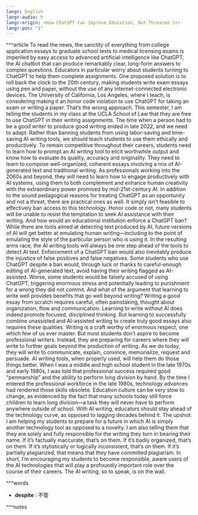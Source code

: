 ```yaml
---
langr: English
langr-audio: h
langr-origin: <How ChatGPT Can Improve Education, Not Threaten it>
langr-pos: "1"
---
```

^^^article
To read the news, the sanctity of everything from college application essays to graduate school tests to medical licensing exams is imperiled by easy access to advanced artificial intelligence like ChatGPT, the AI chatbot that can produce remarkably clear, long-form answers to complex questions. Educators in particular worry about students turning to ChatGPT to help them complete assignments. One proposed solution is to roll back the clock to the 20th century, making students write exam essays using pen and paper, without the use of any Internet-connected electronic devices. The University of California, Los Angeles, where I teach, is considering making it an honor code violation to use ChatGPT for taking an exam or writing a paper.
That’s the wrong approach. This semester, I am telling the students in my class at the UCLA School of Law that they are free to use ChatGPT in their writing assignments. The time when a person had to be a good writer to produce good writing ended in late 2022, and we need to adapt. Rather than banning students from using labor-saving and time-saving AI writing tools, we should teach students to use them ethically and productively.
To remain competitive throughout their careers, students need to learn how to prompt an AI writing tool to elicit worthwhile output and know how to evaluate its quality, accuracy and originality. They need to learn to compose well-organized, coherent essays involving a mix of AI-generated text and traditional writing. As professionals working into the 2060s and beyond, they will need to learn how to engage productively with AI systems, using them to both complement and enhance human creativity with the extraordinary power promised by mid-21st-century AI.
In addition to the sound pedagogical reasons for treating ChatGPT as an opportunity and not a threat, there are practical ones as well. It simply isn’t feasible to effectively ban access to this technology. Honor code or not, many students will be unable to resist the temptation to seek AI assistance with their writing. And how would an educational institution enforce a ChatGPT ban? While there are tools aimed at detecting text produced by AI, future versions of AI will get better at emulating human writing—including to the point of emulating the style of the particular person who is using it. In the resulting arms race, the AI writing tools will always be one step ahead of the tools to detect AI text.
Enforcement of a ChatGPT ban would also inevitably produce the injustice of false positives and false negatives. Some students who use ChatGPT despite a ban would, through luck or thanks to careful-enough editing of AI-generated text, avoid having their writing flagged as AI-assisted. Worse, some students would be falsely accused of using ChatGPT, triggering enormous stress and potentially leading to punishment for a wrong they did not commit.
And what of the argument that learning to write well provides benefits that go well beyond writing? Writing a good essay from scratch requires careful, often painstaking, thought about organization, flow and communication. Learning to write without AI does indeed promote focused, disciplined thinking. But learning to successfully combine unassisted and AI-assisted writing to create truly good essays also requires these qualities. Writing is a craft worthy of enormous respect, one which few of us ever master. But most students don’t aspire to become professional writers. Instead, they are preparing for careers where they will write to further goals beyond the production of writing. As we do today, they will write to communicate, explain, convince, memorialize, request and persuade. AI writing tools, when properly used, will help them do those things better.
When I was a middle and high school student in the late 1970s and early 1980s, I was told that professional success required good “penmanship” and the ability to perform long division by hand. By the time I entered the professional workforce in the late 1980s, technology advances had rendered those skills obsolete. Education culture can be very slow to change, as evidenced by the fact that many schools today still force children to learn long division—a task they will never have to perform anywhere outside of school. With AI writing, educators should stay ahead of the technology curve, as opposed to lagging decades behind it.
The upshot: I am helping my students to prepare for a future in which AI is simply another technology tool as opposed to a novelty. I am also telling them that they are solely and fully responsible for the writing they turn in bearing their name. If it’s factually inaccurate, that’s on them. If it’s badly organized, that’s on them. If it’s stylistically or logically inconsistent, that’s on them. If it’s partially plagiarized, that means that they have committed plagiarism. In short, I’m encouraging my students to become responsible, aware users of the AI technologies that will play a profoundly important role over the course of their careers. The AI writing, so to speak, is on the wall.

^^^words
+ **despite** : 不管

^^^notes